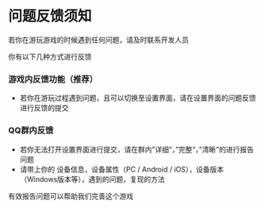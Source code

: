 # 问题反馈须知

若你在游玩游戏的时候遇到任何问题，请及时联系开发人员

你有以下几种方式进行反馈

### 游戏内反馈功能（推荐）
- 若你在游玩过程遇到问题，且可以切换至设置界面，请在设置界面的问题反馈进行反馈的提交

### QQ群内反馈
- 若你无法打开设置界面进行提交，请在群内”详细“，”完整“，”清晰"的进行报告问题
- 请带上你的 设备信息，设备属性（PC / Android / iOS），设备版本（Windows版本等），遇到的问题，复现的方法

有效报告问题可以帮助我们完善这个游戏